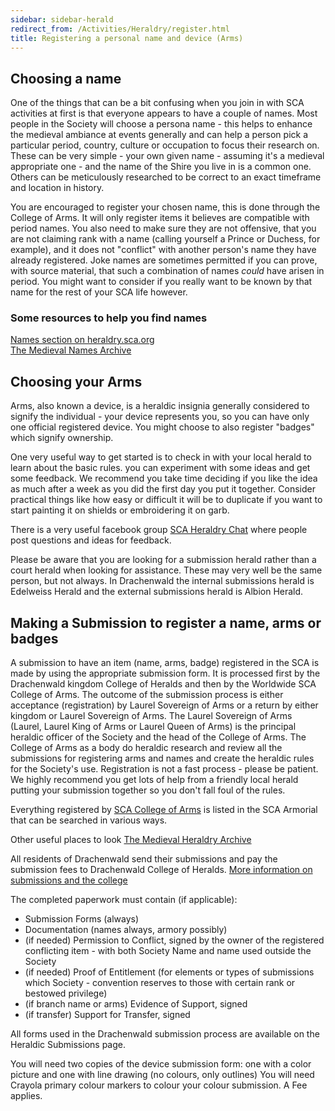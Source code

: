 ```yaml
---
sidebar: sidebar-herald
redirect_from: /Activities/Heraldry/register.html
title: Registering a personal name and device (Arms) 
---
```


## Choosing a name

One of the things that can be a bit confusing when you join in with SCA activities at first is that everyone appears to have a couple of names.  Most people in the Society will choose a persona name - this helps to enhance the medieval ambiance at events generally and can help a person pick a particular period, country, culture or occupation to focus their research on.  These can be very simple - your own given name - assuming it's a medieval appropriate one - and the name of the Shire you live in is a common one. Others can be meticulously researched to be correct to an exact timeframe and location in history.   

You are encouraged to register your chosen name, this is done through the College of Arms.  It will only register items it believes are compatible with period names.  You also need to make sure they are not offensive, that you are not claiming rank with a name (calling yourself a Prince or Duchess, for example), and it does not "conflict" with another person's name they have already registered.  Joke names are sometimes permitted if you can prove, with source material, that such a combination of names *could* have arisen in period.  You might want to consider if you really want to be known by that name for the rest of your SCA life however.

### Some resources to help you find names

[Names section on heraldry.sca.org](http://heraldry.sca.org/names.html)  
[The Medieval Names Archive](https://www.s-gabriel.org/names/)

## Choosing your Arms 

Arms, also known a device, is a heraldic insignia generally considered to signify the individual - your device represents you, so you can have only one official registered device. You might choose to also register "badges" which signify ownership.  

One very useful way to get started is to check in with your local herald to learn about the basic rules.  you can experiment with some ideas and get some feedback.  We recommend you take time deciding if you like the idea as much after a week as you did the first day you put it together.  Consider practical things like how easy or difficult it will be to duplicate if you want to start painting it on shields or embroidering it on garb.  

There is a very useful facebook group [SCA Heraldry Chat](https://www.facebook.com/groups/SCAHeraldryChat/) where people post questions and ideas for feedback. 

Please be aware that you are looking for a submission herald rather than a court herald when looking for assistance.  These may very well be the same person, but not always.  In Drachenwald the internal submissions herald is Edelweiss Herald and the external submissions herald is Albion Herald.

## Making a Submission to register a name, arms or badges

A submission to have an item (name, arms, badge) registered in the SCA is made by using the appropriate submission form. It is processed first by the Drachenwald kingdom College of Heralds and then by the Worldwide SCA College of Arms. The outcome of the submission process is either acceptance (registration) by Laurel Sovereign of Arms or a return by either kingdom or Laurel Sovereign of Arms.  The Laurel Sovereign of Arms (Laurel, Laurel King of Arms or Laurel Queen of Arms) is the principal heraldic officer of the Society and the head of the College of Arms. The College of Arms as a body do heraldic research and review all the submissions for registering arms and names and create the heraldic rules for the Society's use.  Registration is not a fast process - please be patient.  We highly recommend you get lots of help from a friendly local herald putting your submission together so you don't fall foul of the rules.  

Everything registered by [SCA College of Arms](http://heraldry.sca.org) is listed in the SCA Armorial that can be searched in various ways.

Other useful places to look
[The Medieval Heraldry Archive](https://www.s-gabriel.org/heraldry/)

All residents of Drachenwald send their submissions and pay the submission fees to Drachenwald College of Heralds. [More information on submissions and the college](https://drachenwald.sca.org/offices/herald/submittingnamesheraldry/)

The completed paperwork must contain (if applicable):

- Submission Forms (always)
- Documentation (names always, armory possibly)
- (if needed) Permission to Conflict, signed by the owner of the registered conflicting item - with both Society Name and name used outside the Society
- (if needed) Proof of Entitlement (for elements or types of submissions which Society - convention reserves to those with certain rank or bestowed privilege)
- (if branch name or arms) Evidence of Support, signed
- (if transfer) Support for Transfer, signed


All forms used in the Drachenwald submission process are available on the Heraldic Submissions page.

You will need two copies of the device submission form: one with a color picture and one with line drawing (no colours, only outlines)  You will need Crayola primary colour markers to colour your colour submission.  A Fee applies. 
